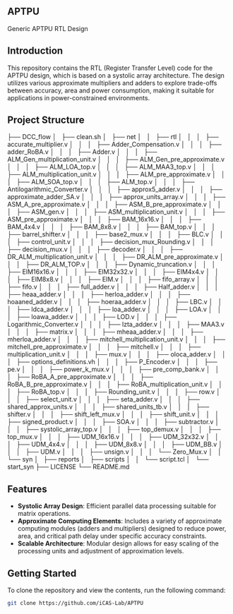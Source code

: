 ## APTPU
Generic APTPU RTL Design 

## Introduction
This repository contains the RTL (Register Transfer Level) code for the APTPU design, which is based on a systolic array architecture. The design utilizes various approximate multipliers and adders to explore trade-offs between accuracy, area and power consumption, making it suitable for applications in power-constrained environments.

## Project Structure

├── DCC_flow
│   ├── clean.sh
│   ├── net
│   │   ├── rtl
│   │   │   ├── accurate_multiplier.v
│   │   │   ├── Adder_Compensation.v
│   │   │   ├── adder_RoBA.v
│   │   │   ├── Adder.v
│   │   │   ├── ALM_Gen_multiplication_unit.v
│   │   │   ├── ALM_Gen_pre_approximate.v
│   │   │   ├── ALM_LOA_top.v
│   │   │   ├── ALM_MAA3_top.v
│   │   │   ├── ALM_multiplication_unit.v
│   │   │   ├── ALM_pre_approximate.v
│   │   │   ├── ALM_SOA_top.v
│   │   │   ├── ALM_top.v
│   │   │   ├── Antilogarithmic_Converter.v
│   │   │   ├── approx5_adder.v
│   │   │   ├── approximate_adder_SA.v
│   │   │   ├── approx_units_array.v
│   │   │   ├── ASM_A_pre_approximate.v
│   │   │   ├── ASM_B_pre_approximate.v
│   │   │   ├── ASM_gen.v
│   │   │   ├── ASM_multiplication_unit.v
│   │   │   ├── ASM_pre_approximate.v
│   │   │   ├── BAM_16x16.v
│   │   │   ├── BAM_4x4.v
│   │   │   ├── BAM_8x8.v
│   │   │   ├── BAM_top.v
│   │   │   ├── barrel_shifter.v
│   │   │   ├── base2_mux.v
│   │   │   ├── BLC.v
│   │   │   ├── control_unit.v
│   │   │   ├── decision_mux_Rounding.v
│   │   │   ├── decision_mux.v
│   │   │   ├── decoder.v
│   │   │   ├── DR_ALM_multiplication_unit.v
│   │   │   ├── DR_ALM_pre_approximate.v
│   │   │   ├── DR_ALM_TOP.v
│   │   │   ├── Dynamic_truncation.v
│   │   │   ├── EIM16x16.v
│   │   │   ├── EIM32x32.v
│   │   │   ├── EIM4x4.v
│   │   │   ├── EIM8x8.v
│   │   │   ├── EIM.v
│   │   │   ├── fifo_array.v
│   │   │   ├── fifo.v
│   │   │   ├── full_adder.v
│   │   │   ├── Half_adder.v
│   │   │   ├── heaa_adder.v
│   │   │   ├── herloa_adder.v
│   │   │   ├── hoaaned_adder.v
│   │   │   ├── hoeraa_adder.v
│   │   │   ├── LBC.v
│   │   │   ├── ldca_adder.v
│   │   │   ├── loa_adder.v
│   │   │   ├── LOA.v
│   │   │   ├── loawa_adder.v
│   │   │   ├── LOD.v
│   │   │   ├── Logarithmic_Converter.v
│   │   │   ├── lzta_adder.v
│   │   │   ├── MAA3.v
│   │   │   ├── matrix.v
│   │   │   ├── mheaa_adder.v
│   │   │   ├── mherloa_adder.v
│   │   │   ├── mitchell_multiplication_unit.v
│   │   │   ├── mitchell_pre_approximate.v
│   │   │   ├── mitchell.v
│   │   │   ├── multiplication_unit.v
│   │   │   ├── mux.v
│   │   │   ├── oloca_adder.v
│   │   │   ├── options_definitions.vh
│   │   │   ├── P_Encoder.v
│   │   │   ├── pe.v
│   │   │   ├── power_k_mux.v
│   │   │   ├── pre_comp_bank.v
│   │   │   ├── RoBA_A_pre_approximate.v
│   │   │   ├── RoBA_B_pre_approximate.v
│   │   │   ├── RoBA_multiplication_unit.v
│   │   │   ├── RoBA_top.v
│   │   │   ├── Rounding_unit.v
│   │   │   ├── row.v
│   │   │   ├── select_unit.v
│   │   │   ├── seta_adder.v
│   │   │   ├── shared_approx_units.v
│   │   │   ├── shared_units_tb.v
│   │   │   ├── shifter.v
│   │   │   ├── shift_left_mux.v
│   │   │   ├── shift_unit.v
│   │   │   ├── signed_product.v
│   │   │   ├── SOA.v
│   │   │   ├── subtractor.v
│   │   │   ├── systolic_array_top.v
│   │   │   ├── top_demux.v
│   │   │   ├── top_mux.v
│   │   │   ├── UDM_16x16.v
│   │   │   ├── UDM_32x32.v
│   │   │   ├── UDM_4x4.v
│   │   │   ├── UDM_8x8.v
│   │   │   ├── UDM_BB.v
│   │   │   ├── UDM.v
│   │   │   ├── unsign.v
│   │   │   └── Zero_Mux.v
│   │   └── syn
│   ├── reports
│   ├── scripts
│   │   └── script.tcl
│   └── start_syn
├── LICENSE
└── README.md



## Features
- **Systolic Array Design**: Efficient parallel data processing suitable for matrix operations.
- **Approximate Computing Elements**: Includes a variety of approximate computing modules (adders and multipliers) designed to reduce power, area, and critical path delay under specific accuracy constraints.
- **Scalable Architecture**: Modular design allows for easy scaling of the processing units and adjustment of approximation levels.

## Getting Started
To clone the repository and view the contents, run the following command:
```bash
git clone https://github.com/iCAS-Lab/APTPU


